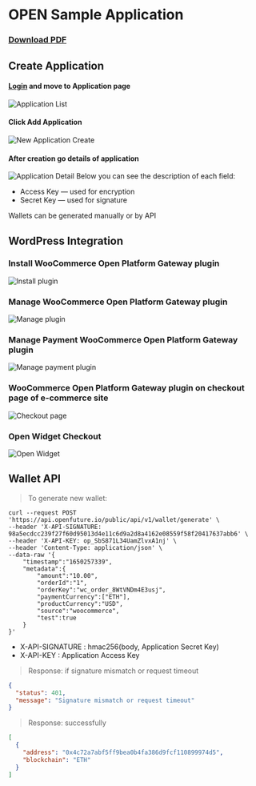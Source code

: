 # OPEN Sample Application
### [Download PDF](/pdf/open_platform_sample_application.pdf)
## Create Application
#### [Login](https://api.openfuture.io/) and move to Application page 
![Application List](/images/applications-list-page.png "Application List")
#### Click Add Application
![New Application Create](/images/new-application-create-page.png "New Application Create")
#### After creation go details of application
![Application Detail](/images/application-detail-page.png "Application Detail")
Below you can see the description of each field:

- Access Key — used for encryption 
- Secret Key — used for signature

Wallets can be generated manually or by API

## WordPress Integration

### Install WooCommerce Open Platform Gateway plugin
![Install plugin](/images/wordpress-plugin-activate.png "Install Plugin")

### Manage WooCommerce Open Platform Gateway plugin
![Manage plugin](/images/wordpress-plugin-settings.png "Manage Plugin")

### Manage Payment WooCommerce Open Platform Gateway plugin
![Manage payment plugin](/images/wordpress-plugin-payment-manage.png "Manage Payment")

### WooCommerce Open Platform Gateway plugin on checkout page of e-commerce site
![Checkout page](/images/wordpress-checkout.png "Checkout page")

### Open Widget Checkout
![Open Widget](/images/open-widget.png "Open Widget")

## Wallet API

> To generate new wallet:

```shell
curl --request POST 'https://api.openfuture.io/public/api/v1/wallet/generate' \
--header 'X-API-SIGNATURE: 98a5ecdcc239f27f60d95013d4e11c6d9a2d8a4162e08559f58f20417637abb6' \
--header 'X-API-KEY: op_SbS871L34UamZlvxA1nj' \
--header 'Content-Type: application/json' \
--data-raw '{
    "timestamp":"1650257339",
    "metadata":{
        "amount":"10.00", 
        "orderId":"1", 
        "orderKey":"wc_order_8WtVNDm4E3usj", 
        "paymentCurrency":["ETH"],
        "productCurrency":"USD", 
        "source":"woocommerce", 
        "test":true
    }
}'  
```
- X-API-SIGNATURE : hmac256(body, Application Secret Key)
- X-API-KEY : Application Access Key

> Response: if signature mismatch or request timeout

```json
{
  "status": 401,
  "message": "Signature mismatch or request timeout"
}
```

> Response: successfully

```json
[
  {
    "address": "0x4c72a7abf5ff9bea0b4fa386d9fcf110899974d5",
    "blockchain": "ETH"
  }
]
```